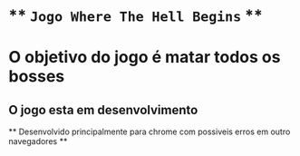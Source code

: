 # ** ` Jogo Where The Hell Begins ` ** #

# O objetivo do jogo é matar todos os bosses #
## O jogo esta em desenvolvimento ##

** Desenvolvido principalmente para chrome com possiveis erros em outro navegadores **
